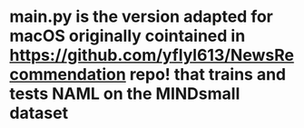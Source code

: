 # main.py is the version adapted for macOS originally cointained in https://github.com/yflyl613/NewsRecommendation repo! that trains and tests NAML on the MINDsmall dataset
